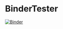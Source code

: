 # BinderTester

[![Binder](https://mybinder.org/badge_logo.svg)](https://mybinder.org/v2/gh/mavsonnen/BinderTester/Demo)

